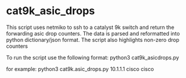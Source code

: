 # cat9k_asic_drops

This script uses netmiko to ssh to a catalyst 9k switch and return the forwarding asic drop counters.
The data is parsed and reformatted into python dictionary/json format. 
The script also highlights non-zero drop counters

To run the script use the following format:
python3 cat9k_asicdrops.py <switch ip address> <username> <password>

for example:
python3 cat9k.asic_drops.py 10.1.1.1 cisco cisco
